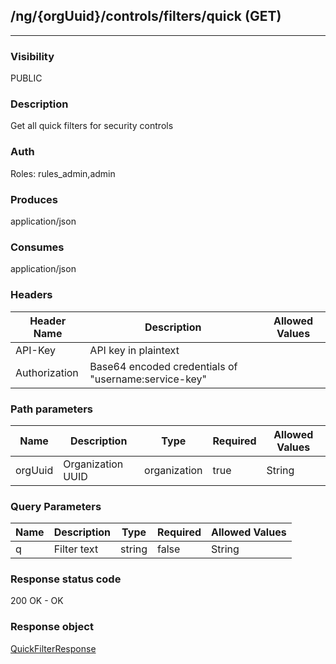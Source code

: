 ## /ng/{orgUuid}/controls/filters/quick (GET)
---
### Visibility
PUBLIC
### Description
Get all quick filters for security controls
### Auth
Roles: rules_admin,admin
### Produces
application/json
### Consumes
application/json
### Headers
| Header Name | Description | Allowed Values |
| ----------- | ----------- | ----------- |
| API-Key | API key in plaintext |  |
| Authorization | Base64 encoded credentials of &quot;username:service-key&quot; |  |
### Path parameters
| Name | Description | Type | Required | Allowed Values |
| ----------- | ----------- | ----------- | ----------- | ----------- |
| orgUuid | Organization UUID | organization | true | String |
### Query Parameters
| Name | Description | Type | Required | Allowed Values |
| ----------- | ----------- | ----------- | ----------- | ----------- |
| q | Filter text | string | false | String |
### Response status code
200 OK - OK
### Response object
[QuickFilterResponse](<../../objects/QuickFilterResponse.md>)
